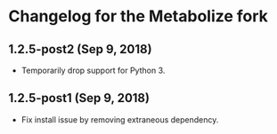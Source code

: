 Changelog for the Metabolize fork
=================================

## 1.2.5-post2 (Sep 9, 2018)

- Temporarily drop support for Python 3.


## 1.2.5-post1 (Sep 9, 2018)

- Fix install issue by removing extraneous dependency.
